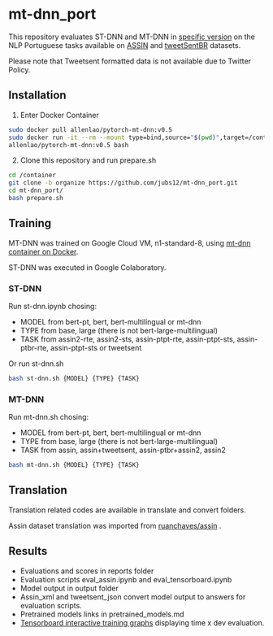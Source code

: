 # mt-dnn_port
This repository evaluates ST-DNN and MT-DNN in [specific version](https://github.com/namisan/mt-dnn/tree/60aa9dc4ec1a31532c3f5fb4305c325942c263ce "MT-DNN repository") on the NLP Portuguese tasks available on [ASSIN](http://nilc.icmc.usp.br/assin/ "ASSIN dataset") and  [tweetSentBR](https://bitbucket.org/HBrum/tweetsentbr/ "tweetSentBR repository") datasets. 

Please note that Tweetsent formatted data is not available due to Twitter Policy.

## Installation
1. Enter Docker Container
```bash
sudo docker pull allenlao/pytorch-mt-dnn:v0.5
sudo docker run -it --rm --mount type=bind,source="$(pwd)",target=/container \
allenlao/pytorch-mt-dnn:v0.5 bash
```

2. Clone this repository and run prepare.sh
```bash
cd /container
git clone -b organize https://github.com/jubs12/mt-dnn_port.git
cd mt-dnn_port/
bash prepare.sh
```


## Training

MT-DNN was trained on Google Cloud VM, n1-standard-8, using [mt-dnn container on Docker](https://github.com/namisan/mt-dnn/tree/f444fe9109d5a9980c9d825a24576c8d873bdf33 "MT-DNN repository").  

ST-DNN was executed in Google Colaboratory.

###  ST-DNN
Run st-dnn.ipynb chosing: 

- MODEL from bert-pt, bert, bert-multilingual or mt-dnn
- TYPE from base, large (there is not bert-large-multilingual)
- TASK from assin2-rte, assin2-sts, assin-ptpt-rte, assin-ptpt-sts, assin-ptbr-rte, assin-ptpt-sts or tweetsent

Or run st-dnn.sh 

```bash
bash st-dnn.sh {MODEL} {TYPE} {TASK}
```

### MT-DNN
Run mt-dnn.sh chosing: 

- MODEL from bert-pt, bert, bert-multilingual or mt-dnn
- TYPE from base, large (there is not bert-large-multilingual)
- TASK from assin, assin+tweetsent, assin-ptbr+assin2, assin2

```bash
bash mt-dnn.sh {MODEL} {TYPE} {TASK}
```

## Translation

Translation related codes are available in translate and convert folders. 

Assin dataset translation was  imported from [ruanchaves/assin](https://github.com/ruanchaves/assin/blob/master/sources/dictionary.json) .



##  Results

- Evaluations and scores in reports folder
- Evaluation scripts eval_assin.ipynb and  eval_tensorboard.ipynb
- Model output in output folder
- Assin_xml and tweetsent_json convert model output to answers for evaluation scripts.
- Pretrained models links in pretrained_models.md
- [Tensorboard interactive training graphs](https://colab.research.google.com/drive/14hWbFTv3PsIaVCgk8gqW3pxh_l6_Ap8v) displaying time x dev evaluation.
